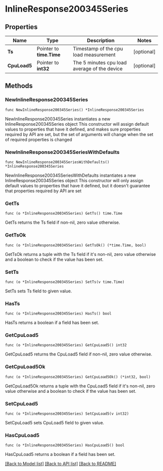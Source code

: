 # InlineResponse200345Series

## Properties

Name | Type | Description | Notes
------------ | ------------- | ------------- | -------------
**Ts** | Pointer to **time.Time** | Timestamp of the cpu load measurement | [optional] 
**CpuLoad5** | Pointer to **int32** | The 5 minutes cpu load average of the device | [optional] 

## Methods

### NewInlineResponse200345Series

`func NewInlineResponse200345Series() *InlineResponse200345Series`

NewInlineResponse200345Series instantiates a new InlineResponse200345Series object
This constructor will assign default values to properties that have it defined,
and makes sure properties required by API are set, but the set of arguments
will change when the set of required properties is changed

### NewInlineResponse200345SeriesWithDefaults

`func NewInlineResponse200345SeriesWithDefaults() *InlineResponse200345Series`

NewInlineResponse200345SeriesWithDefaults instantiates a new InlineResponse200345Series object
This constructor will only assign default values to properties that have it defined,
but it doesn't guarantee that properties required by API are set

### GetTs

`func (o *InlineResponse200345Series) GetTs() time.Time`

GetTs returns the Ts field if non-nil, zero value otherwise.

### GetTsOk

`func (o *InlineResponse200345Series) GetTsOk() (*time.Time, bool)`

GetTsOk returns a tuple with the Ts field if it's non-nil, zero value otherwise
and a boolean to check if the value has been set.

### SetTs

`func (o *InlineResponse200345Series) SetTs(v time.Time)`

SetTs sets Ts field to given value.

### HasTs

`func (o *InlineResponse200345Series) HasTs() bool`

HasTs returns a boolean if a field has been set.

### GetCpuLoad5

`func (o *InlineResponse200345Series) GetCpuLoad5() int32`

GetCpuLoad5 returns the CpuLoad5 field if non-nil, zero value otherwise.

### GetCpuLoad5Ok

`func (o *InlineResponse200345Series) GetCpuLoad5Ok() (*int32, bool)`

GetCpuLoad5Ok returns a tuple with the CpuLoad5 field if it's non-nil, zero value otherwise
and a boolean to check if the value has been set.

### SetCpuLoad5

`func (o *InlineResponse200345Series) SetCpuLoad5(v int32)`

SetCpuLoad5 sets CpuLoad5 field to given value.

### HasCpuLoad5

`func (o *InlineResponse200345Series) HasCpuLoad5() bool`

HasCpuLoad5 returns a boolean if a field has been set.


[[Back to Model list]](../README.md#documentation-for-models) [[Back to API list]](../README.md#documentation-for-api-endpoints) [[Back to README]](../README.md)



